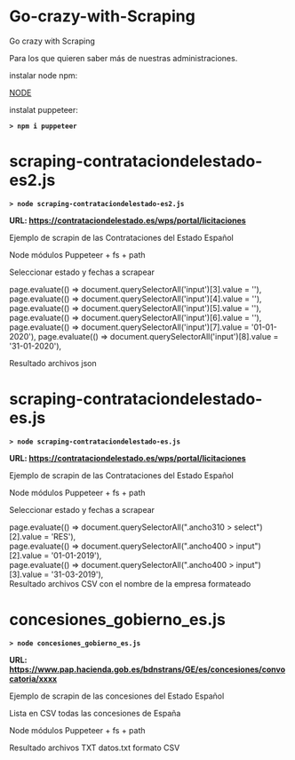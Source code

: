 # Go-crazy-with-Scraping
Go crazy with Scraping

Para los que quieren saber más de nuestras administraciones.

instalar node npm:

<a href="https://nodejs.org/es/download/" target="_blank">NODE</a>

instalat puppeteer:

<b>` > npm i puppeteer `</b>

# scraping-contrataciondelestado-es2.js

<b>` > node scraping-contrataciondelestado-es2.js `</b>

<b>URL: https://contrataciondelestado.es/wps/portal/licitaciones </b>

Ejemplo de scrapin de las Contrataciones del Estado Español

Node módulos Puppeteer + fs + path

Seleccionar estado y fechas a scrapear

page.evaluate(() => document.querySelectorAll('input')[3].value = ''),
page.evaluate(() => document.querySelectorAll('input')[4].value = ''),
page.evaluate(() => document.querySelectorAll('input')[5].value = ''),
page.evaluate(() => document.querySelectorAll('input')[6].value = ''),
page.evaluate(() => document.querySelectorAll('input')[7].value = '01-01-2020'),
page.evaluate(() => document.querySelectorAll('input')[8].value = '31-01-2020'),
			
Resultado archivos json

# scraping-contrataciondelestado-es.js

<b>` > node scraping-contrataciondelestado-es.js `</b>

<b>URL: https://contrataciondelestado.es/wps/portal/licitaciones </b>

Ejemplo de scrapin de las Contrataciones del Estado Español

Node módulos Puppeteer + fs + path

Seleccionar estado y fechas a scrapear

page.evaluate(() => document.querySelectorAll(".ancho310 > select")[2].value = 'RES'),<br>
page.evaluate(() => document.querySelectorAll(".ancho400 > input")[2].value = '01-01-2019'),<br>
page.evaluate(() => document.querySelectorAll(".ancho400 > input")[3].value = '31-03-2019'),<br>
Resultado archivos CSV con el nombre de la empresa formateado

# concesiones_gobierno_es.js 

<b>` > node concesiones_gobierno_es.js `</b>

<b>URL: https://www.pap.hacienda.gob.es/bdnstrans/GE/es/concesiones/convocatoria/xxxx </b>

Ejemplo de scrapin de las concesiones del Estado Español

Lista en CSV todas las concesiones de España

Node módulos Puppeteer + fs + path

Resultado archivos TXT datos.txt formato CSV



